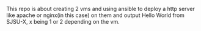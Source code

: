 This repo is about creating 2 vms and using ansible to deploy a http server like apache or nginx(in this case) on them and output Hello World from SJSU-X, x being 1 or 2 depending on the vm.
